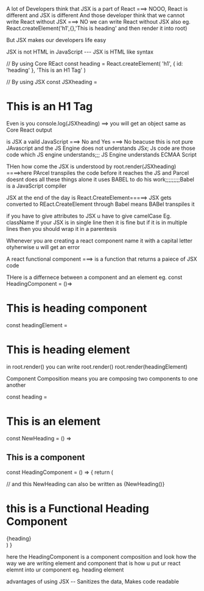 A lot of Developers think that JSX is a part of React ===> NOOO, React is different and JSX is different
And those developer think that we cannot write React without JSX ===> NO we can write React without JSX also eg. React.createElement('h1',{},'This is heading' and then render it into root)

But JSX makes our developers life easy

JSX is not HTML in JavaScript --- JSX is HTML like syntax

// By using Core REact
const heading = React.createElement(
'h1',
{ id: 'heading' },
'This is an H1 Tag'
)

// By using JSX
const JSXheading = <h1 id='heading'>This is an H1 Tag</h1>

Even is you console.log(JSXheading) ==> you will get an object same as Core React output

is JSX a vaild JavaScript ===> No and Yes ===> No beacuse this is not pure JAvascript and the JS Engine does not understands JSx; Js code are those code which JS engine understands;;; JS Engine understands ECMAA Script

THen how come the JSX is understood by root.render(JSXheading) ====>here PArcel transpiles the code before it reaches the JS and Parcel doesnt does all these things alone it uses BABEL to do his work;;;;;;;;;Babel is a JavaScript compiler

JSX at the end of the day is React.CreateElement=====> JSX gets converted to REact.CreateElement through Babel means BABel transpiles it

if you have to give attributes to JSX u have to give camelCase Eg. className
If your JSX is in single line then it is fine but if it is in multiple lines then you should wrap it in a parentesis

Whenever you are creating a react component name it with a capital letter otyherwise u will get an error

A react functional component ===> is a function that returns a paiece of JSX code

THere is a differnece between a component and an element
eg.
const HeadingComponent = ()=> <h1>This is heading component</h1>
const headingElement = <h1>This is heading element</h1>

in root.render()
you can write
root.render(<HeadingComponent/>)
root.render(headingElement)

Component Composition means you are composing two components to one another

const heading = <h1>This is an element</h1>
const NewHeading = () => <h2>This is a component</h2>

const HeadingComponent = () => {
return (

<div>
<NewHeading /> // and this NewHeading can also be written as {NewHeading()}
<h1>this is a Functional Heading Component</h1>
{heading}
</div>
)
}

here the HeadingComponent is a component composition and look how the way we are writing element and component
that is how u put ur react elemnt into ur component eg. heading element

advantages of using JSX -- Sanitizes the data, Makes code readable
